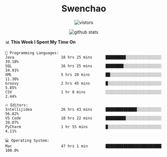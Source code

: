<h1 align="center">Swenchao</h3>

<p align="center">
  <img src="https://visitor-badge.glitch.me/badge?page_id=Swenchao" alt="vistors" />
</p>

<p align="center">
  <img src="https://github-readme-stats.vercel.app/api?username=Swenchao&count_private=true&show_icons=true&theme=vue-dark&hide_title=true" alt="github stats" />
</p>

<!--START_SECTION:waka-->
📊 **This Week I Spent My Time On** 

```text
💬 Programming Languages: 
Java                     18 hrs 25 mins      █████████░░░░░░░░░░░░░░░░   39.18% 
SQL                      16 hrs 25 mins      ████████░░░░░░░░░░░░░░░░░   34.91% 
XML                      5 hrs 20 mins       ██░░░░░░░░░░░░░░░░░░░░░░░   11.36% 
Groovy                   2 hrs 45 mins       █░░░░░░░░░░░░░░░░░░░░░░░░   5.85% 
CSV                      1 hr 8 mins         ░░░░░░░░░░░░░░░░░░░░░░░░░   2.44%

🔥 Editors: 
Intellijidea             26 hrs 43 mins      ██████████████░░░░░░░░░░░   56.82% 
VS Code                  18 hrs 22 mins      █████████░░░░░░░░░░░░░░░░   39.07% 
PyCharm                  1 hr 55 mins        █░░░░░░░░░░░░░░░░░░░░░░░░   4.11%

💻 Operating System: 
Mac                      47 hrs 1 min        █████████████████████████   100.0%

```


<!--END_SECTION:waka-->
